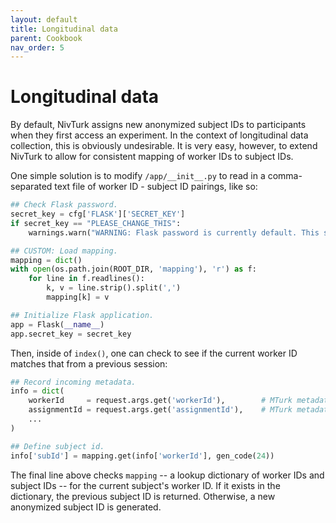 ```yaml
---
layout: default
title: Longitudinal data
parent: Cookbook
nav_order: 5
---
```


# Longitudinal data

By default, NivTurk assigns new anonymized subject IDs to participants when they first access an experiment. In the context of longitudinal data collection, this is obviously undesirable. It is very easy, however, to extend NivTurk to allow for consistent mapping of worker IDs to subject IDs.

One simple solution is to modify `/app/__init__.py` to read in a comma-separated text file of worker ID - subject ID pairings, like so:

```python
## Check Flask password.
secret_key = cfg['FLASK']['SECRET_KEY']
if secret_key == "PLEASE_CHANGE_THIS":
    warnings.warn("WARNING: Flask password is currently default. This should be changed prior to production.")

## CUSTOM: Load mapping.
mapping = dict()
with open(os.path.join(ROOT_DIR, 'mapping'), 'r') as f:
    for line in f.readlines():
        k, v = line.strip().split(',')
        mapping[k] = v

## Initialize Flask application.
app = Flask(__name__)
app.secret_key = secret_key
```

Then, inside of `index()`, one can check to see if the current worker ID matches that from a previous session:

```python
## Record incoming metadata.
info = dict(
    workerId     = request.args.get('workerId'),        # MTurk metadata
    assignmentId = request.args.get('assignmentId'),    # MTurk metadata
    ...
)

## Define subject id.
info['subId'] = mapping.get(info['workerId'], gen_code(24))
```

The final line above checks `mapping` -- a lookup dictionary of worker IDs and subject IDs -- for the current subject's worker ID. If it exists in the dictionary, the previous subject ID is returned. Otherwise, a new anonymized subject ID is generated.
